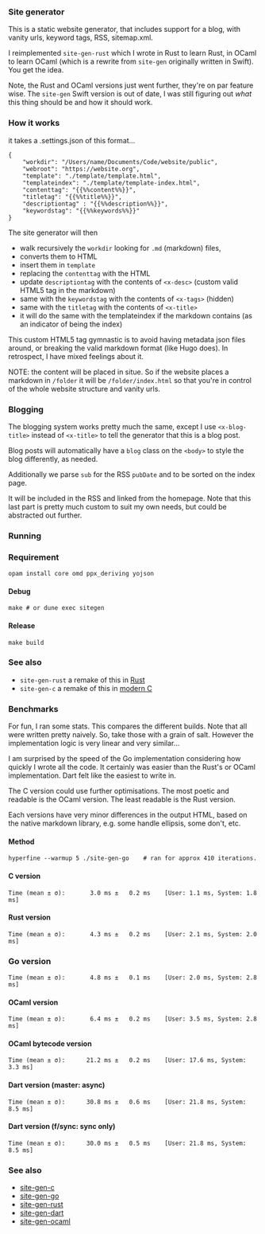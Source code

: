 ### Site generator

This is a static website generator, that includes support for a blog, with vanity urls, keyword tags, RSS, sitemap.xml.

I reimplemented `site-gen-rust` which I wrote in Rust to learn Rust, in OCaml to learn OCaml (which is a rewrite from `site-gen` originally written in Swift). You get the idea.

Note, the Rust and OCaml versions just went further, they're on par feature wise. The `site-gen` Swift version is out of date, I was still figuring out _what_ this thing should be and how it should work.

### How it works

it takes a .settings.json of this format...

```
{
    "workdir": "/Users/name/Documents/Code/website/public",
    "webroot": "https://website.org",
    "template": "./template/template.html",
    "templateindex": "./template/template-index.html",
    "contenttag": "{{%%content%%}}",
    "titletag": "{{%%title%%}}",
    "descriptiontag" : "{{%%description%%}}",
    "keywordstag": "{{%%keywords%%}}"
}
```

The site generator will then 

- walk recursively the `workdir` looking for `.md` (markdown) files, 
- converts them to HTML
- insert them in `template`
- replacing the `contenttag` with the HTML
- update `descriptiontag` with the contents of `<x-desc>` (custom valid HTML5 tag in the markdown)
- same with the `keywordstag` with the contents of `<x-tags>` (hidden)
- same with the `titletag` with the contents of `<x-title>`
- it will do the same with the templateindex if the markdown contains <x-index/> (as an indicator of being the index)

This custom HTML5 tag gymnastic is to avoid having metadata json files around, or breaking the valid markdown format (like Hugo does). In retrospect, I have mixed feelings about it.
  
NOTE: the content will be placed in situe. So if the website places a markdown in `/folder` it will be `/folder/index.html` so that you're in control of the whole website structure and vanity urls.
  
### Blogging
  
The blogging system works pretty much the same, except I use `<x-blog-title>` instead of `<x-title>` to tell the generator that this is a blog post. 

Blog posts will automatically have a `blog` class on the `<body>` to style the blog differently, as needed.

Additionally we parse `sub` for the RSS `pubDate` and to be sorted on the index page.

It will be included in the RSS and linked from the homepage. Note that this last part is pretty much custom to suit my own needs, but could be abstracted out further.

### Running

### Requirement

```
opam install core omd ppx_deriving yojson
```

#### Debug

```
make # or dune exec sitegen
```

#### Release 

```
make build
```

### See also

* `site-gen-rust` a remake of this in [Rust](https://github.com/keyle/site-gen-rust)
* `site-gen-c` a remake of this in [modern C](https://github.com/keyle/site-gen-c)

### Benchmarks

For fun, I ran some stats. This compares the different builds. Note that all were written pretty naively. So, take those with a grain of salt. However the implementation logic is very linear and very similar...

I am surprised by the speed of the Go implementation considering how quickly I wrote all the code. It certainly was easier than the Rust's or OCaml implementation. Dart felt like the easiest to write in.

The C version could use further optimisations. The most poetic and readable is the OCaml version. The least readable is the Rust version.

Each versions have very minor differences in the output HTML, based on the native markdown library, e.g. some handle ellipsis, some don't, etc.

#### Method

`hyperfine --warmup 5 ./site-gen-go    # ran for approx 410 iterations.`

#### C version

`Time (mean ± σ):       3.0 ms ±   0.2 ms    [User: 1.1 ms, System: 1.8 ms]`

#### Rust version

`Time (mean ± σ):       4.3 ms ±   0.2 ms    [User: 2.1 ms, System: 2.0 ms]`

### Go version

`Time (mean ± σ):       4.8 ms ±   0.1 ms    [User: 2.0 ms, System: 2.8 ms]`

#### OCaml version

`Time (mean ± σ):       6.4 ms ±   0.2 ms    [User: 3.5 ms, System: 2.8 ms]`

#### OCaml bytecode version

`Time (mean ± σ):      21.2 ms ±   0.2 ms    [User: 17.6 ms, System: 3.3 ms]`

#### Dart version (master: async)

`Time (mean ± σ):      30.8 ms ±   0.6 ms    [User: 21.8 ms, System: 8.5 ms]`

#### Dart version (f/sync: sync only)

`Time (mean ± σ):      30.0 ms ±   0.5 ms    [User: 21.8 ms, System: 8.5 ms]`

### See also

* [site-gen-c](https://github.com/keyle/site-gen-c)
* [site-gen-go](https://github.com/keyle/site-gen-go)
* [site-gen-rust](https://github.com/keyle/site-gen-rust)
* [site-gen-dart](https://github.com/keyle/site-gen-dart)
* [site-gen-ocaml](https://github.com/keyle/site-gen-ocaml)
